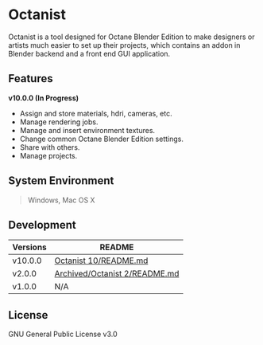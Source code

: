 # Octanist

Octanist is a tool designed for Octane Blender Edition to make designers or artists much easier to set up their projects, which contains an addon in Blender backend and a front end GUI application.

## Features
**v10.0.0 (In Progress)**

- Assign and store materials, hdri, cameras, etc.
- Manage rendering jobs.
- Manage and insert environment textures.
- Change common Octane Blender Edition settings.
- Share with others.
- Manage projects.

## System Environment
> Windows, Mac OS X

## Development

| Versions | README |
| ------ | ------ |
| v10.0.0 | [Octanist 10/README.md](https://github.com/Landon-Dou/blender-octanerender-helper-addon_octanist/blob/master/Octanist%2010/README.md) |
| v2.0.0 | [Archived/Octanist 2/README.md](https://github.com/Landon-Dou/blender-octanerender-helper-addon_octanist/blob/master/Archived/Octanist%202/README.md) |
| v1.0.0 | N/A |

## License
GNU General Public License v3.0
